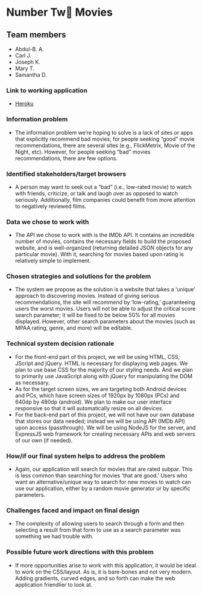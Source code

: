 # Number Tw💩 Movies
## Team members
  - Abdul-B. A.
  - Carl J.
  - Joseph K.
  - Mary T.
  - Samantha D.
### Link to working application
  - [Heroku](https://number-two-movies.herokuapp.com/)
### Information problem
  - The information problem we’re hoping to solve is a lack of sites or apps that explicitly recommend bad movies; for people seeking “good” movie recommendations, there are several sites (e.g., FlickMetrix, Movie of the Night, etc). However, for people seeking “bad” movies recommendations, there are few options.
### Identified stakeholders/target browsers
  - A person may want to seek out a “bad” (i.e., low-rated movie) to watch with friends, criticize, or talk and laugh over as opposed to watch seriously. Additionally, film companies could benefit from more attention to negatively reviewed films.
### Data we chose to work with
  - The API we chose to work with is the IMDb API. It contains an incredible number of movies, contains the necessary fields to build the proposed website, and is well-organized (returning detailed JSON objects for any particular movie). With it, searching for movies based upon rating is relatively simple to implement.
### Chosen strategies and solutions for the problem
  - The system we propose as the solution is a website that takes a ‘unique’ approach to discovering movies. Instead of giving serious recommendations, the site will recommend by ‘low-rating,’ guaranteeing users the worst movies. Users will not be able to adjust the critical score search parameter; it will be fixed to be below 50% for all movies displayed. However, other search parameters about the movies (such as MPAA rating, genre, and more) will be editable.
### Technical system decision rationale
  - For the front-end part of this project, we will be using HTML, CSS, JScript and jQuery. HTML is necessary for displaying web pages. We plan to use base CSS for the majority of our styling needs. And we plan to primarily use JavaScript along with jQuery for manipulating the DOM as necessary.
  - As for the target screen sizes, we are targeting both Android devices and PCs, which have screen sizes of 1920px by 1080px (PCs) and 640dp by 480dp (android). We plan to make our user interface responsive so that it will automatically resize on all devices.
  - For the back-end part of this project, we will not have our own database that stores our data needed; instead we will be using API (IMDb API) upon access (passthrough). We will be using NodeJS for the server, and ExpressJS web framework for creating necessary APIs and web servers of our own (if needed).
### How/if our final system helps to address the problem
  - Again, our application will search for movies that are rated subpar. This is less common than searching for movies 'that are good.' Users who want an alternative/unique way to search for new movies to watch can use our application, either by a random movie generator or by specific parameters.
### Challenges faced and impact on final design
  - The complexity of allowing users to search through a form and then selecting a result from that form to use as a search parameter was something we had trouble with. 
### Possible future work directions with this problem
  - If more opportunities arise to work with this application, it would be ideal to work on the CSS/layout. As is, it is bare-bones and not very modern. Adding gradients, curved edges, and so forth can make the web application friendlier to look at.
